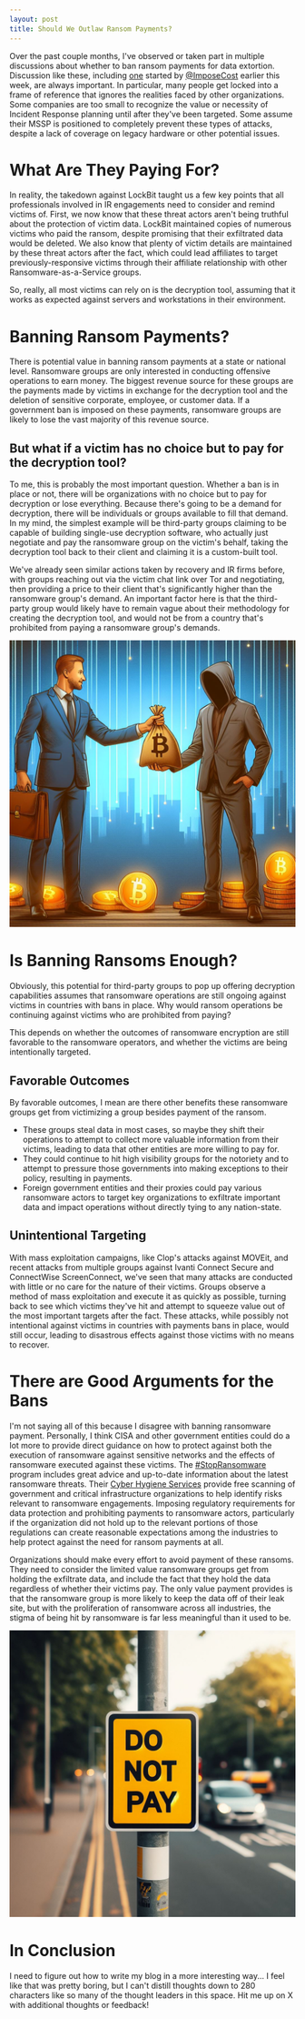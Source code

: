 ```yaml
---
layout: post
title: Should We Outlaw Ransom Payments?
---
```


Over the past couple months, I've observed or taken part in multiple discussions about whether to ban ransom payments for data extortion. Discussion like these, including [one](https://x.com/ImposeCost/status/1764568502680133638?s=20) started by [@ImposeCost](https://twitter.com/ImposeCost) earlier this week, are always important. In particular, many people get locked into a frame of reference that ignores the realities faced by other organizations. Some companies are too small to recognize the value or necessity of Incident Response planning until after they've been targeted. Some assume their MSSP is positioned to completely prevent these types of attacks, despite a lack of coverage on legacy hardware or other potential issues. 

# What Are They Paying For?

In reality, the takedown against LockBit taught us a few key points that all professionals involved in IR engagements need to consider and remind victims of. First, we now know that these threat actors aren't being truthful about the protection of victim data. LockBit maintained copies of numerous victims who paid the ransom, despite promising that their exfiltrated data would be deleted. We also know that plenty of victim details are maintained by these threat actors after the fact, which could lead affiliates to target previously-responsive victims through their affiliate relationship with other Ransomware-as-a-Service groups. 

So, really, all most victims can rely on is the decryption tool, assuming that it works as expected against servers and workstations in their environment. 

# Banning Ransom Payments?

There is potential value in banning ransom payments at a state or national level. Ransomware groups are only interested in conducting offensive operations to earn money. The biggest revenue source for these groups are the payments made by victims in exchange for the decryption tool and the deletion of sensitive corporate, employee, or customer data. If a government ban is imposed on these payments, ransomware groups are likely to lose the vast majority of this revenue source. 

## But what if a victim has no choice but to pay for the decryption tool?

To me, this is probably the most important question. Whether a ban is in place or not, there will be organizations with no choice but to pay for decryption or lose everything. Because there's going to be a demand for decryption, there will be individuals or groups available to fill that demand. In my mind, the simplest example will be third-party groups claiming to be capable of building single-use decryption software, who actually just negotiate and pay the ransomware group on the victim's behalf, taking the decryption tool back to their client and claiming it is a custom-built tool. 

We've already seen similar actions taken by recovery and IR firms before, with groups reaching out via the victim chat link over Tor and negotiating, then providing a price to their client that's significantly higher than the ransomware group's demand. An important factor here is that the third-party group would likely have to remain vague about their methodology for creating the decryption tool, and would not be from a country that's prohibited from paying a ransomware group's demands. 

<p align="center">
  <img src="../public/2024-03-07/ransom_payment.jfif" />
</p>


# Is Banning Ransoms Enough?

Obviously, this potential for third-party groups to pop up offering decryption capabilities assumes that ransomware operations are still ongoing against victims in countries with bans in place. Why would ransom operations be continuing against victims who are prohibited from paying?

This depends on whether the outcomes of ransomware encryption are still favorable to the ransomware operators, and whether the victims are being intentionally targeted. 

## Favorable Outcomes

By favorable outcomes, I mean are there other benefits these ransomware groups get from victimizing a group besides payment of the ransom. 

- These groups steal data in most cases, so maybe they shift their operations to attempt to collect more valuable information from their victims, leading to data that other entities are more willing to pay for. 
- They could continue to hit high visibility groups for the notoriety and to attempt to pressure those governments into making exceptions to their policy, resulting in payments. 
- Foreign government entities and their proxies could pay various ransomware actors to target key organizations to exfiltrate important data and impact operations without directly tying to any nation-state.

## Unintentional Targeting

With mass exploitation campaigns, like Clop's attacks against MOVEit, and recent attacks from multiple groups against Ivanti Connect Secure and ConnectWise ScreenConnect, we've seen that many attacks are conducted with little or no care for the nature of their victims. Groups observe a method of mass exploitation and execute it as quickly as possible, turning back to see which victims they've hit and attempt to squeeze value out of the most important targets after the fact. These attacks, while possibly not intentional against victims in countries with payments bans in place, would still occur, leading to disastrous effects against those victims with no means to recover. 

# There are Good Arguments for the Bans

I'm not saying all of this because I disagree with banning ransomware payment. Personally, I think CISA and other government entities could do a lot more to provide direct guidance on how to protect against both the execution of ransomware against sensitive networks and the effects of ransomware executed against these victims. The [#StopRansomware](https://www.cisa.gov/stopransomware) program includes great advice and up-to-date information about the latest ransomware threats. Their [Cyber Hygiene Services](https://www.cisa.gov/cyber-hygiene-services) provide free scanning of government and critical infrastructure organizations to help identify risks relevant to ransomware engagements.  Imposing regulatory requirements for data protection and prohibiting payments to ransomware actors, particularly if the organization did not hold up to the relevant portions of those regulations can create reasonable expectations among the industries to help protect against the need for ransom payments at all. 

Organizations should make every effort to avoid payment of these ransoms. They need to consider the limited value ransomware groups get from holding the exfiltrate data, and include the fact that they hold the data regardless of whether their victims pay. The only value payment provides is that the ransomware group is more likely to keep the data off of their leak site, but with the proliferation of ransomware across all industries, the stigma of being hit by ransomware is far less meaningful than it used to be.

<p align="center">
  <img src="../public/2024-03-07/do_not_pay.jfif" />
</p>

# In Conclusion

I need to figure out how to write my blog in a more interesting way... I feel like that was pretty boring, but I can't distill thoughts down to 280 characters like so many of the thought leaders in this space. Hit me up on X with additional thoughts or feedback!